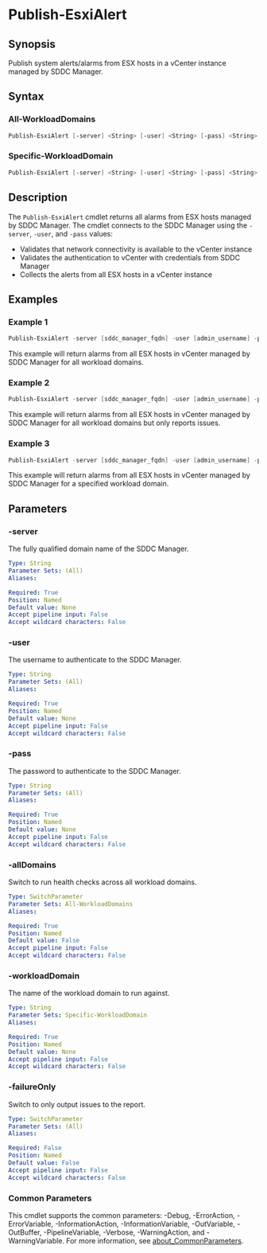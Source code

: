 # Publish-EsxiAlert

## Synopsis

Publish system alerts/alarms from ESX hosts in a vCenter instance managed by SDDC Manager.

## Syntax

### All-WorkloadDomains

```powershell
Publish-EsxiAlert [-server] <String> [-user] <String> [-pass] <String> [-allDomains] [-failureOnly] [<CommonParameters>]
```

### Specific-WorkloadDomain

```powershell
Publish-EsxiAlert [-server] <String> [-user] <String> [-pass] <String> [-workloadDomain] <String> [-failureOnly] [<CommonParameters>]
```

## Description

The `Publish-EsxiAlert` cmdlet returns all alarms from ESX hosts managed by SDDC Manager.
The cmdlet connects to the SDDC Manager using the `-server`, `-user`, and `-pass` values:

- Validates that network connectivity is available to the vCenter instance
- Validates the authentication to vCenter with credentials from SDDC Manager
- Collects the alerts from all ESX hosts in a vCenter instance

## Examples

### Example 1

```powershell
Publish-EsxiAlert -server [sddc_manager_fqdn] -user [admin_username] -pass [admin_password] -allDomains
```

This example will return alarms from all ESX hosts in vCenter managed by SDDC Manager for all workload domains.

### Example 2

```powershell
Publish-EsxiAlert -server [sddc_manager_fqdn] -user [admin_username] -pass [admin_password] -allDomains -failureOnly
```

This example will return alarms from all ESX hosts in vCenter managed by SDDC Manager for all workload domains but only reports issues.

### Example 3

```powershell
Publish-EsxiAlert -server [sddc_manager_fqdn] -user [admin_username] -pass [admin_password] -workloadDomain [workload_domain_name]
```

This example will return alarms from all ESX hosts in vCenter managed by SDDC Manager for a specified workload domain.

## Parameters

### -server

The fully qualified domain name of the SDDC Manager.

```yaml
Type: String
Parameter Sets: (All)
Aliases:

Required: True
Position: Named
Default value: None
Accept pipeline input: False
Accept wildcard characters: False
```

### -user

The username to authenticate to the SDDC Manager.

```yaml
Type: String
Parameter Sets: (All)
Aliases:

Required: True
Position: Named
Default value: None
Accept pipeline input: False
Accept wildcard characters: False
```

### -pass

The password to authenticate to the SDDC Manager.

```yaml
Type: String
Parameter Sets: (All)
Aliases:

Required: True
Position: Named
Default value: None
Accept pipeline input: False
Accept wildcard characters: False
```

### -allDomains

Switch to run health checks across all workload domains.

```yaml
Type: SwitchParameter
Parameter Sets: All-WorkloadDomains
Aliases:

Required: True
Position: Named
Default value: False
Accept pipeline input: False
Accept wildcard characters: False
```

### -workloadDomain

The name of the workload domain to run against.

```yaml
Type: String
Parameter Sets: Specific-WorkloadDomain
Aliases:

Required: True
Position: Named
Default value: None
Accept pipeline input: False
Accept wildcard characters: False
```

### -failureOnly

Switch to only output issues to the report.

```yaml
Type: SwitchParameter
Parameter Sets: (All)
Aliases:

Required: False
Position: Named
Default value: False
Accept pipeline input: False
Accept wildcard characters: False
```

### Common Parameters

This cmdlet supports the common parameters: -Debug, -ErrorAction, -ErrorVariable, -InformationAction, -InformationVariable, -OutVariable, -OutBuffer, -PipelineVariable, -Verbose, -WarningAction, and -WarningVariable. For more information, see [about_CommonParameters](http://go.microsoft.com/fwlink/?LinkID=113216).

